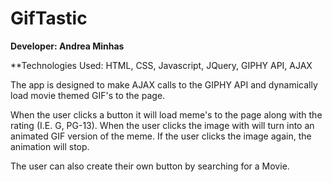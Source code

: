 # GifTastic

**Developer: Andrea Minhas**

**Technologies Used: HTML, CSS, Javascript, JQuery, GIPHY API, AJAX

The app is designed to make AJAX calls to the GIPHY API and dynamically load movie themed GIF's to the page. 

When the user clicks a button it will load meme's to the page along with the rating (I.E. G, PG-13). When the user clicks the image with will turn into an animated GIF version of the meme. If the user clicks the image again, the animation will stop. 


The user can also create their own button by searching for a Movie. 
